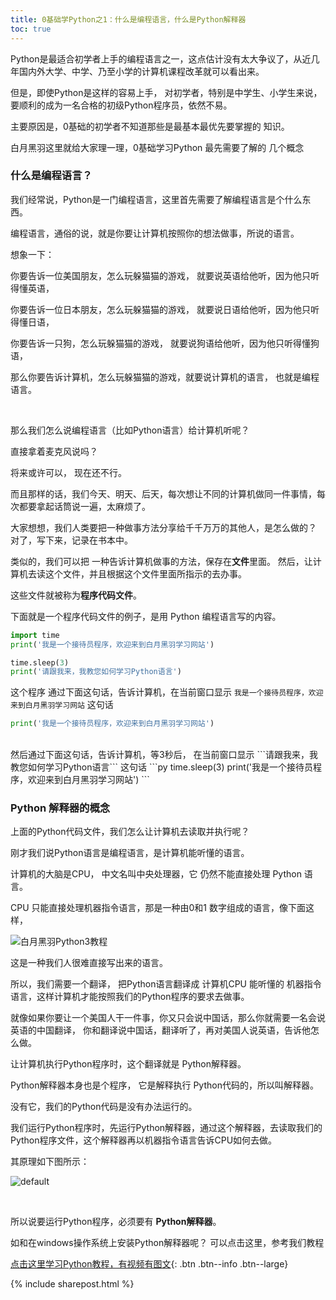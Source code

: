 ```yaml
---
title: 0基础学Python之1：什么是编程语言，什么是Python解释器
toc: true
---
```


Python是最适合初学者上手的编程语言之一，这点估计没有太大争议了，从近几年国内外大学、中学、乃至小学的计算机课程改革就可以看出来。

但是，即使Python是这样的容易上手， 对初学者，特别是中学生、小学生来说，要顺利的成为一名合格的初级Python程序员，依然不易。

主要原因是，0基础的初学者不知道那些是最基本最优先要掌握的 知识。

白月黑羽这里就给大家理一理，0基础学习Python 最先需要了解的 几个概念

### 什么是编程语言？

我们经常说，Python是一门编程语言，这里首先需要了解编程语言是个什么东西。

编程语言，通俗的说，就是你要让计算机按照你的想法做事，所说的语言。

想象一下：

你要告诉一位美国朋友，怎么玩躲猫猫的游戏， 就要说英语给他听，因为他只听得懂英语，

你要告诉一位日本朋友，怎么玩躲猫猫的游戏， 就要说日语给他听，因为他只听得懂日语，

你要告诉一只狗，怎么玩躲猫猫的游戏， 就要说狗语给他听，因为他只听得懂狗语，

那么你要告诉计算机，怎么玩躲猫猫的游戏，就要说计算机的语言， 也就是编程语言。

<br>

那么我们怎么说编程语言（比如Python语言）给计算机听呢？

直接拿着麦克风说吗？

将来或许可以， 现在还不行。

而且那样的话，我们今天、明天、后天，每次想让不同的计算机做同一件事情，每次都要拿起话筒说一遍，太麻烦了。

大家想想，我们人类要把一种做事方法分享给千千万万的其他人，是怎么做的？ 对了，写下来，记录在书本中。

类似的，我们可以把 一种告诉计算机做事的方法，保存在**文件**里面。 然后，让计算机去读这个文件，并且根据这个文件里面所指示的去办事。

这些文件就被称为**程序代码文件**。

下面就是一个程序代码文件的例子，是用 Python 编程语言写的内容。

```py
import time
print('我是一个接待员程序，欢迎来到白月黑羽学习网站')

time.sleep(3)
print('请跟我来，我教您如何学习Python语言')
```

这个程序 通过下面这句话，告诉计算机，在当前窗口显示  ```我是一个接待员程序，欢迎来到白月黑羽学习网站``` 这句话
```py
print('我是一个接待员程序，欢迎来到白月黑羽学习网站')
```
<br>
然后通过下面这句话，告诉计算机，等3秒后， 在当前窗口显示  ```请跟我来，我教您如何学习Python语言``` 这句话
```py
time.sleep(3)
print('我是一个接待员程序，欢迎来到白月黑羽学习网站')
```


###  Python 解释器的概念

上面的Python代码文件，我们怎么让计算机去读取并执行呢？

刚才我们说Python语言是编程语言，是计算机能听懂的语言。

计算机的大脑是CPU， 中文名叫中央处理器，它 仍然不能直接处理 Python 语言。

CPU 只能直接处理机器指令语言，那是一种由0和1 数字组成的语言，像下面这样，

![白月黑羽Python3教程](https://user-images.githubusercontent.com/36257654/42720161-8f945c3c-8754-11e8-9587-15eac8d530d2.png)

这是一种我们人很难直接写出来的语言。

所以，我们需要一个翻译， 把Python语言翻译成 计算机CPU 能听懂的 机器指令语言，这样计算机才能按照我们的Python程序的要求去做事。

就像如果你要让一个美国人干一件事，你又只会说中国话，那么你就需要一名会说英语的中国翻译， 你和翻译说中国话，翻译听了，再对美国人说英语，告诉他怎么做。

让计算机执行Python程序时，这个翻译就是 Python解释器。

Python解释器本身也是个程序， 它是解释执行 Python代码的，所以叫解释器。

没有它，我们的Python代码是没有办法运行的。

我们运行Python程序时，先运行Python解释器，通过这个解释器，去读取我们的Python程序文件，这个解释器再以机器指令语言告诉CPU如何去做。

其原理如下图所示：

![default](https://user-images.githubusercontent.com/36462795/39952389-fdd32e58-55c7-11e8-96b6-8dde7aad3bfd.png)

<br>

所以说要运行Python程序，必须要有 **Python解释器**。



如和在windows操作系统上安装Python解释器呢？
<a href="/doc/tutorial/python/0001/#%E5%AE%89%E8%A3%85%E8%A7%A3%E9%87%8A%E5%99%A8" target="_blank" style="text-decoration:none"> 可以点击这里，参考我们教程</a>





[点击这里学习Python教程，有视频有图文](/doc/tutorial/python/0001/){: .btn .btn--info .btn--large}

{% include sharepost.html %}